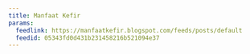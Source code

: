 ```yaml
---
title: Manfaat Kefir
params:
  feedlink: https://manfaatkefir.blogspot.com/feeds/posts/default
  feedid: 05343fd0d431b231458216b521094e37
---
```

